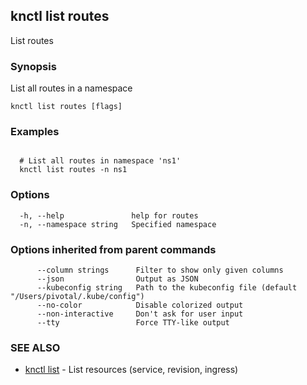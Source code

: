 ## knctl list routes

List routes

### Synopsis

List all routes in a namespace

```
knctl list routes [flags]
```

### Examples

```

  # List all routes in namespace 'ns1'
  knctl list routes -n ns1
```

### Options

```
  -h, --help               help for routes
  -n, --namespace string   Specified namespace
```

### Options inherited from parent commands

```
      --column strings      Filter to show only given columns
      --json                Output as JSON
      --kubeconfig string   Path to the kubeconfig file (default "/Users/pivotal/.kube/config")
      --no-color            Disable colorized output
      --non-interactive     Don't ask for user input
      --tty                 Force TTY-like output
```

### SEE ALSO

* [knctl list](knctl_list.md)	 - List resources (service, revision, ingress)

